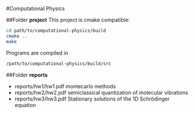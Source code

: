 #Computational Physics

##Folder **project**
This project is cmake compatible:
```bash
cd path/to/computational-physics/build
cmake ..
make
```
Programs are compiled in 
```bash
/path/to/computational-physics/build/src
```
##Folder **reports**
- reports/hw1/hw1.pdf montecarlo methods
- reports/hw2/hw2.pdf semiclassical quantization of molecular vibrations
- reports/hw3/hw3.pdf Stationary solutions of the 1D Schrödinger equation
